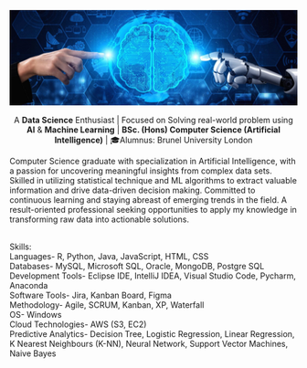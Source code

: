 <p align='center'>
  <a href="#"><img src="https://github.com/TanveerAIML/TanveerAIML/blob/master/Tanveer-Dalal/Header1.jpg"></a>
</p>

<p align='center'>
  A <b>Data Science</b> Enthusiast | Focused on Solving real-world problem using <b>AI</b> & <b>Machine Learning</b> | <b>BSc. (Hons) Computer Science (Artificial Intelligence)</b> | 🎓Alumnus: Brunel University London
</p>
    
Computer Science graduate with specialization in Artificial Intelligence, with a passion for uncovering meaningful insights from complex data sets. Skilled in utilizing statistical technique and ML algorithms to extract valuable information and drive data-driven decision making. Committed to continuous learning and staying abreast of emerging trends in the field. A result-oriented professional seeking opportunities to apply my knowledge in transforming raw data into actionable solutions.    

<br>
Skills:
<br>
Languages- R, Python, Java, JavaScript, HTML, CSS<br>
Databases- MySQL, Microsoft SQL, Oracle, MongoDB, Postgre SQL<br>
Development Tools- Eclipse IDE, IntelliJ IDEA, Visual Studio Code, Pycharm, Anaconda<br>
Software Tools- Jira, Kanban Board, Figma<br>
Methodology- Agile, SCRUM, Kanban, XP, Waterfall<br>
OS- Windows<br>
Cloud Technologies- AWS (S3, EC2)<br>
Predictive Analytics- Decision Tree, Logistic Regression, Linear Regression, K Nearest Neighbours (K-NN), Neural Network, Support Vector Machines, Naive Bayes

<!--
**TanveerAIML/TanveerAIML** is a ✨ _special_ ✨ repository because its `README.md` (this file) appears on your GitHub profile.

Here are some ideas to get you started:

- 🔭 I’m currently working on ...
- 🌱 I’m currently learning ...
- 👯 I’m looking to collaborate on ...
- 🤔 I’m looking for help with ...
- 💬 Ask me about ...
- 📫 How to reach me: ...
- 😄 Pronouns: ...
- ⚡ Fun fact: ...
-->
